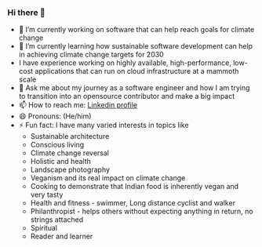 ### Hi there 👋

<!--
**saurabhchatterjee23/saurabhchatterjee23** is a ✨ _special_ ✨ repository because its `README.md` (this file) appears on your GitHub profile.

Here are some ideas to get you started:
-->

- 🔭 I’m currently working on software that can help reach goals for climate change
- 🌱 I’m currently learning how sustainable software development can help in achieving climate change targets for 2030
- I have experience working on highly available, high-performance, low-cost applications that can run on cloud infrastructure at a mammoth scale
- 💬 Ask me about my journey as a software engineer and how I am trying to transition into an opensource contributor and make a big impact
- 📫 How to reach me: [Linkedin profile](https://www.linkedin.com/in/saurabhchatterjee23/)
- 😄 Pronouns: (He/him)
- ⚡ Fun fact: I have many varied interests in topics like
  -  Sustainable architecture
  -  Conscious living
  -  Climate change reversal
  -  Holistic and  health
  -  Landscape photography
  -  Veganism and its real impact on climate change
  -  Cooking to demonstrate that Indian food is inherently vegan and very tasty
  -  Health and fitness - swimmer, Long distance cyclist and walker
  -  Philanthropist - helps others without expecting anything in return, no strings attached
  -  Spiritual
  -  Reader and learner
